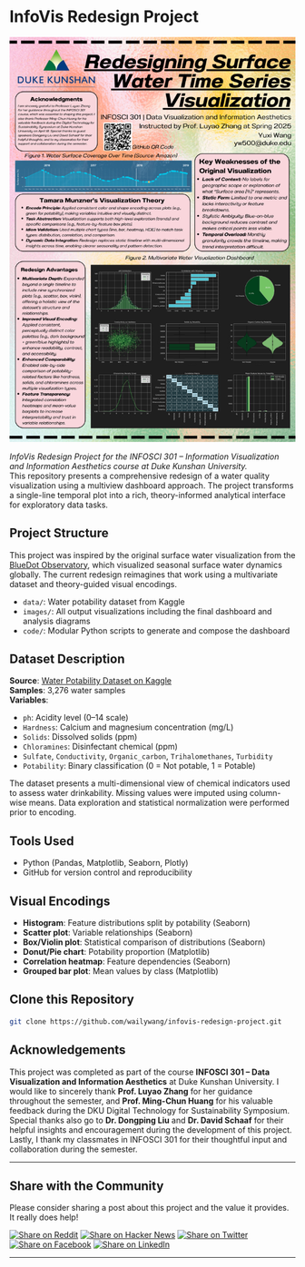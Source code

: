 # InfoVis Redesign Project

![Project Poster](images/poster.png)

_InfoVis Redesign Project for the INFOSCI 301 – Information Visualization and Information Aesthetics course at Duke Kunshan University._  
This repository presents a comprehensive redesign of a water quality visualization using a multiview dashboard approach. The project transforms a single-line temporal plot into a rich, theory-informed analytical interface for exploratory data tasks.

## Project Structure
This project was inspired by the original surface water visualization from the [BlueDot Observatory](https://aws.amazon.com/cn/blogs/publicsector/bluedot-observatory-keeping-an-eye-on-our-planets-water-resources/), which visualized seasonal surface water dynamics globally. The current redesign reimagines that work using a multivariate dataset and theory-guided visual encodings.

- `data/`: Water potability dataset from Kaggle
- `images/`: All output visualizations including the final dashboard and analysis diagrams
- `code/`: Modular Python scripts to generate and compose the dashboard

## Dataset Description

**Source**: [Water Potability Dataset on Kaggle](https://www.kaggle.com/code/nimapourmoradi/water-potability/input)  
**Samples**: 3,276 water samples  
**Variables**:
- `ph`: Acidity level (0–14 scale)
- `Hardness`: Calcium and magnesium concentration (mg/L)
- `Solids`: Dissolved solids (ppm)
- `Chloramines`: Disinfectant chemical (ppm)
- `Sulfate`, `Conductivity`, `Organic_carbon`, `Trihalomethanes`, `Turbidity`
- `Potability`: Binary classification (0 = Not potable, 1 = Potable)

The dataset presents a multi-dimensional view of chemical indicators used to assess water drinkability. Missing values were imputed using column-wise means. Data exploration and statistical normalization were performed prior to encoding.

## Tools Used

- Python (Pandas, Matplotlib, Seaborn, Plotly)
- GitHub for version control and reproducibility

## Visual Encodings

- **Histogram**: Feature distributions split by potability (Seaborn)
- **Scatter plot**: Variable relationships (Seaborn)
- **Box/Violin plot**: Statistical comparison of distributions (Seaborn)
- **Donut/Pie chart**: Potability proportion (Matplotlib)
- **Correlation heatmap**: Feature dependencies (Seaborn)
- **Grouped bar plot**: Mean values by class (Matplotlib)

## Clone this Repository

```bash
git clone https://github.com/wailywang/infovis-redesign-project.git
```

## Acknowledgements

This project was completed as part of the course **INFOSCI 301 – Data Visualization and Information Aesthetics** at Duke Kunshan University. I would like to sincerely thank **Prof. Luyao Zhang** for her guidance throughout the semester, and **Prof. Ming-Chun Huang** for his valuable feedback during the DKU Digital Technology for Sustainability Symposium. Special thanks also go to **Dr. Dongping Liu** and **Dr. David Schaaf** for their helpful insights and encouragement during the development of this project. Lastly, I thank my classmates in INFOSCI 301 for their thoughtful input and collaboration during the semester.

---

## Share with the Community

Please consider sharing a post about this project and the value it provides. It really does help!

[![Share on Reddit](https://img.shields.io/badge/share%20on-reddit-FF5700?logo=reddit&logoColor=white)](https://www.reddit.com/submit)
[![Share on Hacker News](https://img.shields.io/badge/share%20on-hacker%20news-FF6600?logo=ycombinator&logoColor=white)](https://news.ycombinator.com/submitlink)
[![Share on Twitter](https://img.shields.io/badge/share%20on-twitter-1DA1F2?logo=twitter&logoColor=white)](https://twitter.com/intent/tweet)
[![Share on Facebook](https://img.shields.io/badge/share%20on-facebook-1877F2?logo=facebook&logoColor=white)](https://www.facebook.com/sharer/sharer.php)
[![Share on LinkedIn](https://img.shields.io/badge/share%20on-linkedin-0A66C2?logo=linkedin&logoColor=white)](https://www.linkedin.com/shareArticle)

---
